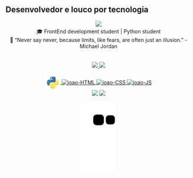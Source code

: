 
## Desenvolvedor e louco por tecnologia
 
<div align="center">
 <img src="https://user-images.githubusercontent.com/122378399/223855536-4659f16d-22b1-4684-a25d-b013501e9a12.png"
 </div>

<br>
🎓 FrontEnd development student | Python student  <br>
🧠 “Never say never, because limits, like fears, are often just an illusion.” - Michael Jordan
<br>

<div align="center">
<br>
<br>
  <a href="https://github.com/JMarcolinoGS">
  <img width="48%" src="https://github-readme-stats.vercel.app/api?username=JMarcolinoGS&show_icons=true&theme=onedark&include_all_commits=true&count_private=true"/>
  <img width="40%" src="https://github-readme-stats.vercel.app/api/top-langs/?username=JMarcolinoGS&layout=compact&langs_count=7&theme=onedark"/>
  
</div>
  
<div style="display: inline_block"><br>
  <img align="center" alt="joao-Python" height="40" width="40" src="https://raw.githubusercontent.com/devicons/devicon/master/icons/python/python-original.svg">
  <img align="center" alt="joao-HTML" height="40" width="40" src="https://cdn.discordapp.com/attachments/948685400606658644/948709589115863150/html.png">
  <img align="center" alt="joao-CSS" height="40" width="40" src="https://cdn.discordapp.com/attachments/948685400606658644/948708967218049084/css.png">
  <img align="center" alt="joao-JS" height="40" width="40" src="https://cdn.discordapp.com/attachments/948685400606658644/948710046148198450/js.png">
  
</div>
  
<div> 
  <a href = "mailto:joaomarcolino969@gmail.com"><img src="https://img.shields.io/badge/-Gmail-%23333?style=for-the-badge&logo=gmail&logoColor=white" target="_blank"></a>
  <a href="https://www.linkedin.com/in/jm767/" target="_blank"><img src="https://img.shields.io/badge/-LinkedIn-%230077B5?style=for-the-badge&logo=linkedin&logoColor=white" target="_blank"></a>
 
![Snake animation](https://github.com/FragaInDev/FragaInDev/blob/output/github-contribution-grid-snake.svg)
 </div>
